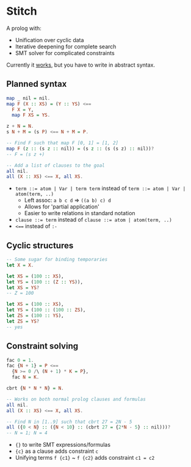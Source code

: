 # Stitch

A prolog with:
- Unification over cyclic data
- Iterative deepening for complete search
- SMT solver for complicated constraints

Currently it
[works](https://github.com/johnli0135/stitch/blob/master/stitch.py#L164-L329),
but you have to write in abstract syntax.

## Planned syntax

```hs
map _ nil = nil.
map F (X :: XS) = (Y :: YS) <==
  F X = Y,
  map F XS = YS.

z + N = N.
s N + M = (s P) <== N + M = P.

-- Find F such that map F [0, 1] = [1, 2]
map F (z :: (s z :: nil)) = (s z :: (s (s z) :: nil))?
-- F = (s z +)

-- Add a list of clauses to the goal
all nil.
all (X :: XS) <== X, all XS.
```

- `term ::= atom | Var | term term` instead of `term ::= atom | Var | atom(term, ..)`
    - Left assoc: `a b c d` => `((a b) c) d`
    - Allows for 'partial application'
    - Easier to write relations in standard notation
- `clause ::= term` instead of `clause ::= atom | atom(term, ..)`
- `<==` instead of `:-`

## Cyclic structures

```hs
-- Some sugar for binding temporaries
let X = X.

let XS = (100 :: XS),
let YS = (100 :: (Z :: YS)),
let XS = YS?
-- Z = 100

let XS = (100 :: XS),
let YS = (100 :: (100 :: ZS),
let ZS = (100 :: YS),
let ZS = YS?
-- yes
```

## Constraint solving

```hs
fac 0 = 1.
fac {N + 1} = P <==
  {N >= 0 /\ (N + 1) * K = P},
  fac N = K.

cbrt {N * N * N} = N.

-- Works on both normal prolog clauses and formulas
all nil.
all (X :: XS) <== X, all XS.

-- Find N in [1..9] such that cbrt 27 = 2N - 5
all ({0 < N} :: ({N < 10} :: (cbrt 27 = {2*N - 5} :: nil)))?
-- N = 1; N = 4
```

- `{}` to write SMT expressions/formulas
- `{c}` as a clause adds constraint `c`
- Unifying terms `f {c1}` ~ `f {c2}` adds constraint `c1 = c2`
